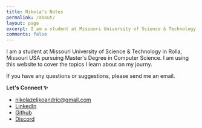 ```yaml
---
title: Nikola's Notes
permalink: /about/
layout: page
excerpt: I am a student at Missouri University of Science & Technology in Rolla, Missouri USA pursuing Master's Degree in Computer Science. I am using this website to cover the topics I learn about on my journy. 
comments: false
---
```


I am a student at Missouri University of Science & Technology in Rolla, Missouri USA pursuing Master's Degree in Computer Science. I am using this website to cover the topics I learn about on my journy. 

If you have any questions or suggestions, please send me an email.

**Let's Connect ✨**

- nikolazeljkoandric@gmail.com
- [LinkedIn](https://www.linkedin.com/in/nikola-andric-128597179/)
- [Github](github.com/NikolaAndro)
- [Discord](https://discord.gg/m2YbK5RN)
